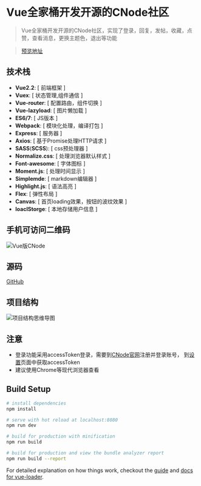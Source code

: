 # Vue全家桶开发开源的CNode社区

> Vue全家桶开发开源的CNode社区，实现了登录，回复，发帖，收藏，点赞，查看消息，更换主题色，退出等功能

>[预览地址](https://ldq-first.github.io/vue-CNode-1/dist/#/)


## 技术栈
* **Vue2.2**: [ 前端框架 ]
* **Vuex**: [ 状态管理,组件通信 ] 
* **Vue-router**: [ 配置路由，组件切换 ]
* **Vue-lazyload**: [ 图片懒加载 ]
* **ES6/7**: [ JS版本 ]
* **Webpack**: [ 模块化处理，编译打包 ]
* **Express**: [ 服务器 ]
* **Axios**: [ 基于Promise处理HTTP请求 ]
* **SASS**(**SCSS**): [ css预处理器 ]
* **Normalize.css**: [ 处理浏览器默认样式 ]
* **Font-awesome**: [ 字体图标 ]
* **Moment.js**: [ 处理时间显示 ]
* **Simplemde**: [ markdown编辑器 ]
* **Highlight.js**: [ 语法高亮 ]
* **Flex**: [ 弹性布局 ]
* **Canvas**: [ 首页loading效果，按钮的波纹效果 ]
* **loaclStorge**: [ 本地存储用户信息 ]


## 手机可访问二维码

![Vue版CNode](https://ldq-first.github.io/vue-CNode-1/static/img/mobile.png)

## 源码
[GitHub](https://github.com/LDQ-first/vue-CNode-1)

## 项目结构

![项目结构思维导图](https://ldq-first.github.io/vue-CNode-1/static/img/项目结构.jpg)


## 注意
- 登录功能采用accessToken登录，需要到[CNode官网](https://cnodejs.org)注册并登录账号，
  到[设置](https://cnodejs.org/setting)页面中获取accessToken
- 建议使用Chrome等现代浏览器查看


## Build Setup

``` bash
# install dependencies
npm install

# serve with hot reload at localhost:8080
npm run dev

# build for production with minification
npm run build

# build for production and view the bundle analyzer report
npm run build --report
```

For detailed explanation on how things work, checkout the [guide](http://vuejs-templates.github.io/webpack/) and [docs for vue-loader](http://vuejs.github.io/vue-loader).


